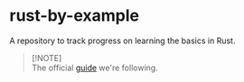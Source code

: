 # rust-by-example
A repository to track progress on learning the basics in Rust.

> [!NOTE] <br>
The official [guide](https://doc.rust-lang.org/rust-by-example/index.html) we're following.
